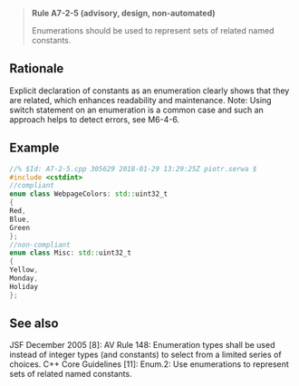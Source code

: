 > **Rule A7-2-5 (advisory, design, non-automated)**
>
> Enumerations should be used to represent sets of related named constants.

## Rationale

Explicit declaration of constants as an enumeration clearly shows that they are
related, which enhances readability and maintenance.
Note: Using switch statement on an enumeration is a common case and such an
approach helps to detect errors, see M6-4-6.

## Example

```cpp
//% $Id: A7-2-5.cpp 305629 2018-01-29 13:29:25Z piotr.serwa $
#include <cstdint>
//compliant
enum class WebpageColors: std::uint32_t
{
Red,
Blue,
Green
};
//non-compliant
enum class Misc: std::uint32_t
{
Yellow,
Monday,
Holiday
};

```

## See also

JSF December 2005 [8]: AV Rule 148: Enumeration types shall be used instead
of integer types (and constants) to select from a limited series of choices.
C++ Core Guidelines [11]: Enum.2: Use enumerations to represent sets of
related named constants.
